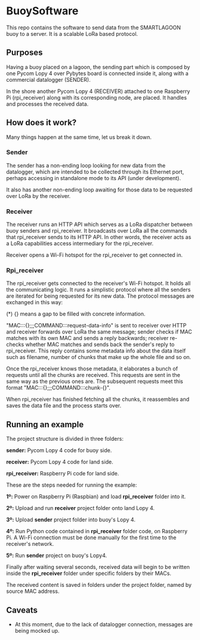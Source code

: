 # BuoySoftware
This repo contains the software to send data from the SMARTLAGOON buoy to a server. It is a scalable LoRa based protocol.

## Purposes
Having a buoy placed on a lagoon, the sending part which is composed by one Pycom Lopy 4 over Pybytes board is connected inside it, along with a commercial datalogger (SENDER).

In the shore another Pycom Lopy 4 (RECEIVER) attached to one Raspberry Pi (rpi_receiver) along with its corresponding node, are placed. It handles and processes the received data.

## How does it work?
Many things happen at the same time, let us break it down.

### Sender
The sender has a non-ending loop looking for new data from the datalogger, which are intended to be collected through its Ethernet port, perhaps accessing in standalone mode to its API (under development).

It also has another non-ending loop awaiting for those data to be requested over LoRa by the receiver.

### Receiver
The receiver runs an HTTP API which serves as a LoRa dispatcher between buoy senders and rpi_receiver. It broadcasts over LoRa all the commands that rpi_receiver sends to its HTTP API. In other words, the receiver acts as a LoRa capabilities access intermediary for the rpi_receiver.

Receiver opens a Wi-Fi hotspot for the rpi_receiver to get connected in.

### Rpi_receiver
The rpi_receiver gets connected to the receiver's Wi-Fi hotspot. It holds all the communicating logic. It runs a simplistic protocol where all the senders are iterated for being requested for its new data.
The protocol messages are exchanged in this way:


(*) {} means a gap to be filled with concrete information.

"MAC:::{};;;COMMAND:::request-data-info" is sent to receiver over HTTP and receiver forwards over LoRa the same message; sender checks if MAC matches with its own MAC and sends a reply backwards; receiver re-checks whether MAC matches and sends back the sender's reply to rpi_receiver. This reply contains some metadata info about the data itself such as filename, number of chunks that make up the whole file and so on.

Once the rpi_receiver knows those metadata, it elaborates a bunch of requests until all the chunks are received. This requests are sent in the same way as the previous ones are. The subsequent requests meet this format "MAC:::{};;;COMMAND:::chunk-{}".

When rpi_receiver has finished fetching all the chunks, it reassembles and saves the data file and the process starts over.

## Running an example
The project structure is divided in three folders:

__sender:__ Pycom Lopy 4 code for buoy side.

__receiver:__ Pycom Lopy 4 code for land side.

__rpi_receiver:__ Raspberry Pi code for land side.

These are the steps needed for running the example:

__1º:__ Power on Raspberry Pi (Raspbian) and load __rpi_receiver__ folder into it.

__2º:__ Upload and run __receiver__ project folder onto land Lopy 4.

__3º:__ Upload __sender__ project folder into buoy's Lopy 4.

__4º:__ Run Python code contained in __rpi_receiver__ folder code, on Raspberry Pi. A Wi-Fi connection must be done manually for the first time to the receiver's network.

__5º:__ Run __sender__ project on buoy's Lopy4.

Finally after waiting several seconds, received data will begin to be written inside the __rpi_receiver__ folder under specific folders by their MACs.

The received content is saved in folders under the project folder, named by source MAC address.

## Caveats

- At this moment, due to the lack of datalogger connection, messages are being mocked up.
